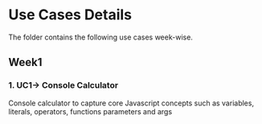 # Use Cases Details
The folder contains the following use cases week-wise.

## Week1

### 1. UC1-> Console Calculator
Console calculator to capture core Javascript concepts such as variables, literals, operators, functions parameters and args
